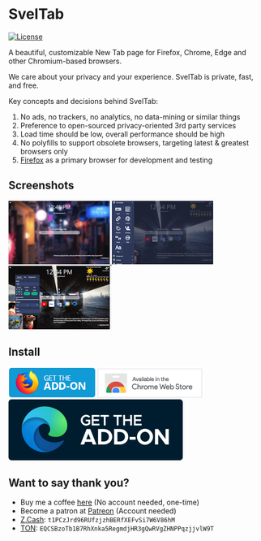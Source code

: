 # SvelTab

[![License](https://img.shields.io/github/license/akopachov/sveltab)](/LICENSE)

A beautiful, customizable New Tab page for Firefox, Chrome, Edge and other Chromium-based browsers.

We care about your privacy and your experience. SvelTab is private, fast, and free.

Key concepts and decisions behind SvelTab:

1. No ads, no trackers, no analytics, no data-mining or similar things
2. Preference to open-sourced privacy-oriented 3rd party services
3. Load time should be low, overall performance should be high
4. No polyfills to support obsolete browsers, targeting latest & greatest browsers only
5. [Firefox](https://www.mozilla.org/en-US/firefox/new/) as a primary browser for development and testing

## Screenshots

<a href="docs/screenshots/1.png">
  <img src="docs/screenshots/1_preview.png" width="200px" />
</a>
<a href="docs/screenshots/2.png">
  <img src="docs/screenshots/2_preview.png" width="200px" />
</a>
<a href="docs/screenshots/3.png">
  <img src="docs/screenshots/3_preview.png" width="200px" />
</a>

## Install

[![Download for Firefox](docs/icons/amo-button.png)](https://addons.mozilla.org/en-US/firefox/addon/sveltab/)
[![Download for Chrome](docs/icons/ChromeWebStore_BadgeWBorder_v2_206x58.png)](https://chromewebstore.google.com/u/1/detail/sveltab/kjfmkbajdehhjlfmldcghgcgmffnohld?hl=en)
[![Download for Edge](docs/icons/edge-button.svg)](https://microsoftedge.microsoft.com/addons/detail/gjmmknaifmjpakigdnodcdmpfkkccegj)

## Want to say thank you?

* Buy me a coffee [here](https://ko-fi.com/akopachov) (No account needed, one-time)
* Become a patron at [Patreon](https://patreon.com/akopachov) (Account needed)
* [Z.Cash](https://z.cash/): `t1PCzJrd96RUfzjzhBERfXEFvSi7W6V86hM`
* [TON](https://ton.org/): `EQCSBzoTb1B7RhXnka5RegmdjHR3gQwRVgZHNPPqzjjvlW9T`
